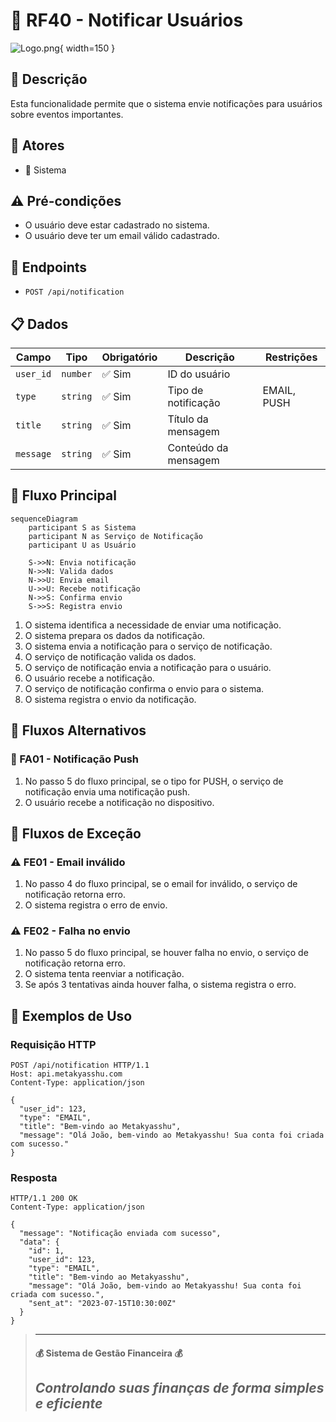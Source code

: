 # 🔔 RF40 - Notificar Usuários 

![Logo.png](Logo.png){ width=150 }

## 📝 Descrição

Esta funcionalidade permite que o sistema envie notificações para usuários sobre eventos importantes.

## 👥 Atores

- 🤖 Sistema

## ⚠️ Pré-condições

- O usuário deve estar cadastrado no sistema.
- O usuário deve ter um email válido cadastrado.

## 🔌 Endpoints

- `POST /api/notification`

## 📋 Dados

| Campo      | Tipo     | Obrigatório | Descrição            | Restrições |
|------------|----------|-------------|----------------------|------------|
| `user_id`  | `number` | ✅ Sim      | ID do usuário        |            |
| `type`     | `string` | ✅ Sim      | Tipo de notificação  | EMAIL, PUSH |
| `title`    | `string` | ✅ Sim      | Título da mensagem   |            |
| `message`  | `string` | ✅ Sim      | Conteúdo da mensagem |            |

## 🔄 Fluxo Principal

```mermaid
sequenceDiagram
    participant S as Sistema
    participant N as Serviço de Notificação
    participant U as Usuário
    
    S->>N: Envia notificação
    N->>N: Valida dados
    N->>U: Envia email
    U->>U: Recebe notificação
    N->>S: Confirma envio
    S->>S: Registra envio
```

1. O sistema identifica a necessidade de enviar uma notificação.
2. O sistema prepara os dados da notificação.
3. O sistema envia a notificação para o serviço de notificação.
4. O serviço de notificação valida os dados.
5. O serviço de notificação envia a notificação para o usuário.
6. O usuário recebe a notificação.
7. O serviço de notificação confirma o envio para o sistema.
8. O sistema registra o envio da notificação.

## 🔀 Fluxos Alternativos

### 🔄 FA01 - Notificação Push
1. No passo 5 do fluxo principal, se o tipo for PUSH, o serviço de notificação envia uma notificação push.
2. O usuário recebe a notificação no dispositivo.

## 🚫 Fluxos de Exceção

### ⚠️ FE01 - Email inválido
1. No passo 4 do fluxo principal, se o email for inválido, o serviço de notificação retorna erro.
2. O sistema registra o erro de envio.

### ⚠️ FE02 - Falha no envio
1. No passo 5 do fluxo principal, se houver falha no envio, o serviço de notificação retorna erro.
2. O sistema tenta reenviar a notificação.
3. Se após 3 tentativas ainda houver falha, o sistema registra o erro.

## 🧪 Exemplos de Uso

### Requisição HTTP
```http
POST /api/notification HTTP/1.1
Host: api.metakyasshu.com
Content-Type: application/json

{
  "user_id": 123,
  "type": "EMAIL",
  "title": "Bem-vindo ao Metakyasshu",
  "message": "Olá João, bem-vindo ao Metakyasshu! Sua conta foi criada com sucesso."
}
```

### Resposta
```http
HTTP/1.1 200 OK
Content-Type: application/json

{
  "message": "Notificação enviada com sucesso",
  "data": {
    "id": 1,
    "user_id": 123,
    "type": "EMAIL",
    "title": "Bem-vindo ao Metakyasshu",
    "message": "Olá João, bem-vindo ao Metakyasshu! Sua conta foi criada com sucesso.",
    "sent_at": "2023-07-15T10:30:00Z"
  }
}
```

> ---------------------------------------------------------------------------
> #### 💰 Sistema de Gestão Financeira 💰
> ***Controlando suas finanças de forma simples e eficiente***
> ---------------------------------------------------------------------------